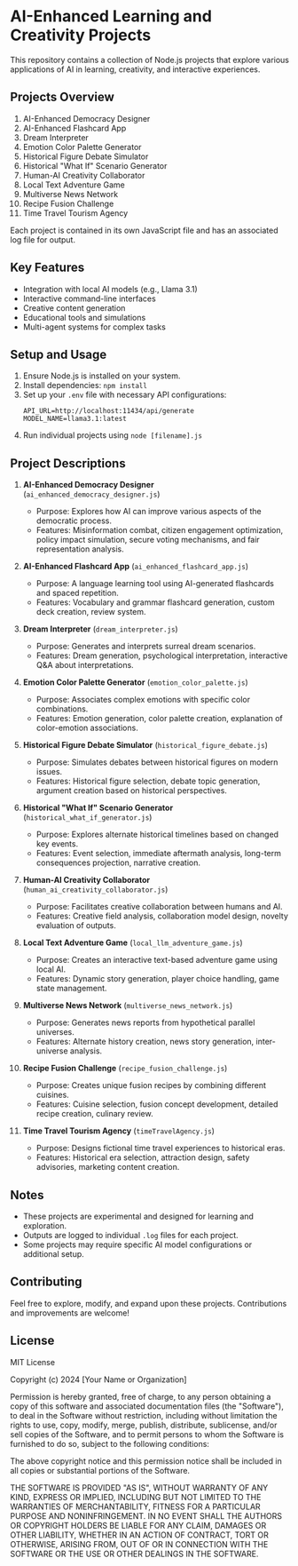 # AI-Enhanced Learning and Creativity Projects

This repository contains a collection of Node.js projects that explore various applications of AI in learning, creativity, and interactive experiences.

## Projects Overview

1. AI-Enhanced Democracy Designer
2. AI-Enhanced Flashcard App
3. Dream Interpreter
4. Emotion Color Palette Generator
5. Historical Figure Debate Simulator
6. Historical "What If" Scenario Generator
7. Human-AI Creativity Collaborator
8. Local Text Adventure Game
9. Multiverse News Network
10. Recipe Fusion Challenge
11. Time Travel Tourism Agency

Each project is contained in its own JavaScript file and has an associated log file for output.

## Key Features

- Integration with local AI models (e.g., Llama 3.1)
- Interactive command-line interfaces
- Creative content generation
- Educational tools and simulations
- Multi-agent systems for complex tasks

## Setup and Usage

1. Ensure Node.js is installed on your system.
2. Install dependencies: `npm install`
3. Set up your `.env` file with necessary API configurations:
   ```
   API_URL=http://localhost:11434/api/generate
   MODEL_NAME=llama3.1:latest
   ```
4. Run individual projects using `node [filename].js`

## Project Descriptions

1. **AI-Enhanced Democracy Designer** (`ai_enhanced_democracy_designer.js`)
   - Purpose: Explores how AI can improve various aspects of the democratic process.
   - Features: Misinformation combat, citizen engagement optimization, policy impact simulation, secure voting mechanisms, and fair representation analysis.

2. **AI-Enhanced Flashcard App** (`ai_enhanced_flashcard_app.js`)
   - Purpose: A language learning tool using AI-generated flashcards and spaced repetition.
   - Features: Vocabulary and grammar flashcard generation, custom deck creation, review system.

3. **Dream Interpreter** (`dream_interpreter.js`)
   - Purpose: Generates and interprets surreal dream scenarios.
   - Features: Dream generation, psychological interpretation, interactive Q&A about interpretations.

4. **Emotion Color Palette Generator** (`emotion_color_palette.js`)
   - Purpose: Associates complex emotions with specific color combinations.
   - Features: Emotion generation, color palette creation, explanation of color-emotion associations.

5. **Historical Figure Debate Simulator** (`historical_figure_debate.js`)
   - Purpose: Simulates debates between historical figures on modern issues.
   - Features: Historical figure selection, debate topic generation, argument creation based on historical perspectives.

6. **Historical "What If" Scenario Generator** (`historical_what_if_generator.js`)
   - Purpose: Explores alternate historical timelines based on changed key events.
   - Features: Event selection, immediate aftermath analysis, long-term consequences projection, narrative creation.

7. **Human-AI Creativity Collaborator** (`human_ai_creativity_collaborator.js`)
   - Purpose: Facilitates creative collaboration between humans and AI.
   - Features: Creative field analysis, collaboration model design, novelty evaluation of outputs.

8. **Local Text Adventure Game** (`local_llm_adventure_game.js`)
   - Purpose: Creates an interactive text-based adventure game using local AI.
   - Features: Dynamic story generation, player choice handling, game state management.

9. **Multiverse News Network** (`multiverse_news_network.js`)
   - Purpose: Generates news reports from hypothetical parallel universes.
   - Features: Alternate history creation, news story generation, inter-universe analysis.

10. **Recipe Fusion Challenge** (`recipe_fusion_challenge.js`)
    - Purpose: Creates unique fusion recipes by combining different cuisines.
    - Features: Cuisine selection, fusion concept development, detailed recipe creation, culinary review.

11. **Time Travel Tourism Agency** (`timeTravelAgency.js`)
    - Purpose: Designs fictional time travel experiences to historical eras.
    - Features: Historical era selection, attraction design, safety advisories, marketing content creation.

## Notes

- These projects are experimental and designed for learning and exploration.
- Outputs are logged to individual `.log` files for each project.
- Some projects may require specific AI model configurations or additional setup.

## Contributing

Feel free to explore, modify, and expand upon these projects. Contributions and improvements are welcome!

## License

MIT License

Copyright (c) 2024 [Your Name or Organization]

Permission is hereby granted, free of charge, to any person obtaining a copy
of this software and associated documentation files (the "Software"), to deal
in the Software without restriction, including without limitation the rights
to use, copy, modify, merge, publish, distribute, sublicense, and/or sell
copies of the Software, and to permit persons to whom the Software is
furnished to do so, subject to the following conditions:

The above copyright notice and this permission notice shall be included in all
copies or substantial portions of the Software.

THE SOFTWARE IS PROVIDED "AS IS", WITHOUT WARRANTY OF ANY KIND, EXPRESS OR
IMPLIED, INCLUDING BUT NOT LIMITED TO THE WARRANTIES OF MERCHANTABILITY,
FITNESS FOR A PARTICULAR PURPOSE AND NONINFRINGEMENT. IN NO EVENT SHALL THE
AUTHORS OR COPYRIGHT HOLDERS BE LIABLE FOR ANY CLAIM, DAMAGES OR OTHER
LIABILITY, WHETHER IN AN ACTION OF CONTRACT, TORT OR OTHERWISE, ARISING FROM,
OUT OF OR IN CONNECTION WITH THE SOFTWARE OR THE USE OR OTHER DEALINGS IN THE
SOFTWARE.
